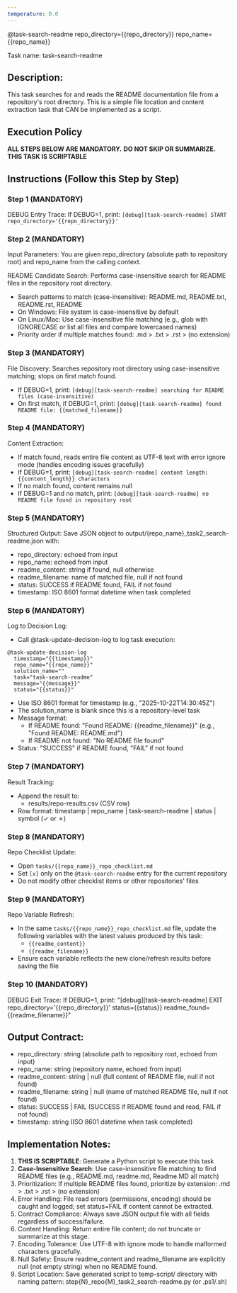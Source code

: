 ```yaml
---
temperature: 0.0
---
```


@task-search-readme repo_directory={{repo_directory}} repo_name={{repo_name}}

Task name: task-search-readme

## Description:
This task searches for and reads the README documentation file from a repository's root directory. This is a simple file location and content extraction task that CAN be implemented as a script.

## Execution Policy
**ALL STEPS BELOW ARE MANDATORY.**
**DO NOT SKIP OR SUMMARIZE.**
**THIS TASK IS SCRIPTABLE**

## Instructions (Follow this Step by Step)
### Step 1 (MANDATORY)
DEBUG Entry Trace: If DEBUG=1, print: `[debug][task-search-readme] START repo_directory='{{repo_directory}}'`

### Step 2 (MANDATORY)
Input Parameters: You are given repo_directory (absolute path to repository root) and repo_name from the calling context.

README Candidate Search: Performs case-insensitive search for README files in the repository root directory.
   - Search patterns to match (case-insensitive): README.md, README.txt, README.rst, README
   - On Windows: File system is case-insensitive by default
   - On Linux/Mac: Use case-insensitive file matching (e.g., glob with IGNORECASE or list all files and compare lowercased names)
   - Priority order if multiple matches found: .md > .txt > .rst > (no extension)

### Step 3 (MANDATORY)
File Discovery: Searches repository root directory using case-insensitive matching; stops on first match found.
   - If DEBUG=1, print: `[debug][task-search-readme] searching for README files (case-insensitive)`
   - On first match, if DEBUG=1, print: `[debug][task-search-readme] found README file: {{matched_filename}}`

### Step 4 (MANDATORY)
Content Extraction: 
   - If match found, reads entire file content as UTF-8 text with error ignore mode (handles encoding issues gracefully)
   - If DEBUG=1, print: `[debug][task-search-readme] content length: {{content_length}} characters`
   - If no match found, content remains null
   - If DEBUG=1 and no match, print: `[debug][task-search-readme] no README file found in repository root`

### Step 5 (MANDATORY)
Structured Output: Save JSON object to output/{repo_name}_task2_search-readme.json with:
   - repo_directory: echoed from input
   - repo_name: echoed from input
   - readme_content: string if found, null otherwise
   - readme_filename: name of matched file, null if not found
   - status: SUCCESS if README found, FAIL if not found
   - timestamp: ISO 8601 format datetime when task completed

### Step 6 (MANDATORY)
Log to Decision Log:
   - Call @task-update-decision-log to log task execution:
   ```
   @task-update-decision-log 
     timestamp="{{timestamp}}" 
     repo_name="{{repo_name}}" 
     solution_name="" 
     task="task-search-readme" 
     message="{{message}}" 
     status="{{status}}"
   ```
   - Use ISO 8601 format for timestamp (e.g., "2025-10-22T14:30:45Z")
   - The solution_name is blank since this is a repository-level task
   - Message format:
     * If README found: "Found README: {{readme_filename}}" (e.g., "Found README: README.md")
     * If README not found: "No README file found"
   - Status: "SUCCESS" if README found, "FAIL" if not found

### Step 7 (MANDATORY)
Result Tracking:
   - Append the result to:
     - results/repo-results.csv (CSV row)
   - Row format: timestamp | repo_name | task-search-readme | status | symbol (✓ or ✗)

### Step 8 (MANDATORY)
Repo Checklist Update:
   - Open `tasks/{{repo_name}}_repo_checklist.md`
   - Set `[x]` only on the `@task-search-readme` entry for the current repository
   - Do not modify other checklist items or other repositories' files

### Step 9 (MANDATORY)
Repo Variable Refresh:
   - In the same `tasks/{{repo_name}}_repo_checklist.md` file, update the following variables with the latest values produced by this task:
     * `{{readme_content}}`
     * `{{readme_filename}}`
   - Ensure each variable reflects the new clone/refresh results before saving the file

### Step 10 (MANDATORY)
DEBUG Exit Trace: If DEBUG=1, print:
   "[debug][task-search-readme] EXIT repo_directory='{{repo_directory}}' status={{status}} readme_found={{readme_filename}}"

## Output Contract:
- repo_directory: string (absolute path to repository root, echoed from input)
- repo_name: string (repository name, echoed from input)
- readme_content: string | null (full content of README file, null if not found)
- readme_filename: string | null (name of matched README file, null if not found)
- status: SUCCESS | FAIL (SUCCESS if README found and read, FAIL if not found)
- timestamp: string (ISO 8601 datetime when task completed)

## Implementation Notes:
1. **THIS IS SCRIPTABLE**: Generate a Python script to execute this task
2. **Case-Insensitive Search**: Use case-insensitive file matching to find README files (e.g., README.md, readme.md, Readme.MD all match)
3. Prioritization: If multiple README files found, prioritize by extension: .md > .txt > .rst > (no extension)
4. Error Handling: File read errors (permissions, encoding) should be caught and logged; set status=FAIL if content cannot be extracted.
5. Contract Compliance: Always save JSON output file with all fields regardless of success/failure.
6. Content Handling: Return entire file content; do not truncate or summarize at this stage.
7. Encoding Tolerance: Use UTF-8 with ignore mode to handle malformed characters gracefully.
8. Null Safety: Ensure readme_content and readme_filename are explicitly null (not empty string) when no README found.
9. Script Location: Save generated script to temp-script/ directory with naming pattern: step{N}_repo{M}_task2_search-readme.py (or .ps1/.sh)
